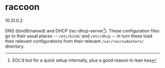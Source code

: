 # raccoon 

10.31.0.2

DNS (bind9/named) and DHCP (isc-dhcp-server[^fn1]). These configuration files
go to their usual places -- `/etc/bind/` and `/etc/dhcp` -- in turn these load
their relevant configurations from their relevant `/var/run/sudonters/`
directory.

[^fn1]: EOL'd but for a quick setup internally, plus a good reason to lean kea
